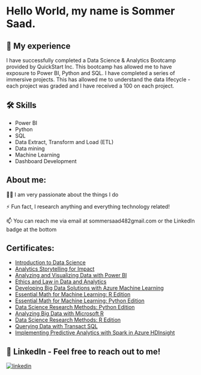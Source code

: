 # Hello World, my name is Sommer Saad.

## 🚀 My experience
I have successfully completed a Data Science & Analytics Bootcamp provided by QuickStart Inc. This bootcamp has allowed me to have exposure to Power BI, Python and SQL. I have completed a series of immersive projects. This has allowed me to understand the data lifecycle - each project was graded and I have received a 100 on each project.


## 🛠 Skills
- Power BI
- Python
- SQL
- Data Extract, Transform and Load (ETL)
- Data mining
- Machine Learning
- Dashboard Development


## About me:

👩‍💻 I am very passionate about the things I do

⚡️ Fun fact, I research anything and everything technology related!

📫 You can reach me via email at sommersaad482gmail.com or the LinkedIn badge at the bottom


## Certificates:
- [Introduction to Data Science](https://www.credly.com/earner/earned/badge/fb8c6c88-690b-487e-a2e1-e4c9f0a53346)
- [Analytics Storytelling for Impact](https://www.credly.com/earner/earned/badge/35670c4e-bf1b-4e51-be1d-66adf040fb0b)
- [Analyzing and Visualizing Data with Power BI](https://www.credly.com/earner/earned/badge/aac3c391-4455-42c6-adbd-b1b3ac7823fe)
- [Ethics and Law in Data and Analytics](https://www.credly.com/earner/earned/badge/02ec1af5-8c04-4ed4-8f1a-307ed816dc10)
- [Developing Big Data Solutions with Azure Machine Learning](https://www.credly.com/earner/earned/badge/d5649d46-be00-45b6-9628-9185c9bc2c17)
- [Essential Math for Machine Learning: R Edition](https://www.credly.com/earner/earned/badge/f6f2cfbd-ab39-43ee-a148-90b5f1219f93)
- [Essential Math for Machine Learning: Python Edition](https://www.credly.com/earner/earned/badge/268a7b8b-d132-43ef-aa33-7f5bdac8e3fe)
- [Data Science Research Methods: Python Edition](https://www.credly.com/earner/earned/badge/8e6a38a0-a5c2-48d5-93cb-4dbdea4343bd)
- [Analyzing Big Data with Microsoft R](https://www.credly.com/earner/earned/badge/68190f9b-e622-4905-9495-1dd907953c67)
- [Data Science Research Methods: R Edition](https://www.credly.com/earner/earned/badge/f1557610-5957-42ec-b4de-57e7f755cf81)
- [Querying Data with Transact SQL](https://www.credly.com/earner/earned/badge/dd9e5c2b-9468-49db-abd0-3bc5a15e77cb)
- [Implementing Predictive Analytics with Spark in Azure HDInsight](https://www.credly.com/earner/earned/badge/6dec586e-7914-4856-9730-9254a3bb9cb3)

## 🔗 LinkedIn - Feel free to reach out to me!
[![linkedin](https://img.shields.io/badge/linkedin-0A66C2?style=for-the-badge&logo=linkedin&logoColor=white)](https://www.linkedin.com/in/sommersaad)
